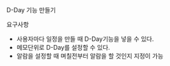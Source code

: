 D-Day 기능 만들기

요구사항

- 사용자마다 일정을 만들 때 D-Day기능을 넣을 수 있다. 
- 메모단위로 D-Day를 설정할 수 있다. 
- 알람을 설정할 때 며칠전부터 알람을 할 것인지 지정이 가능 